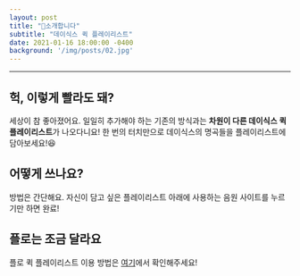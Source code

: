 ```yaml
---
layout: post
title: "🥁소개합니다"
subtitle: "데이식스 퀵 플레이리스트"
date: 2021-01-16 18:00:00 -0400
background: '/img/posts/02.jpg'
---
```


<hr>
<h2 id="헉-이렇게-빨라도-돼">헉, 이렇게 빨라도 돼?</h2>
<p>세상이 참 좋아졌어요. 일일히 추가해야 하는 기존의 방식과는 <strong>차원이 다른 데이식스 퀵 플레이리스트</strong>가 나오다니요! 한 번의 터치만으로 데이식스의 명곡들을 플레이리스트에 담아보세요!😆</p>
<h2 id="어떻게-쓰나요">어떻게 쓰나요?</h2>
<p>방법은 간단해요. 자신이 담고 싶은 플레이리스트 아래에 사용하는 음원 사이트를 누르기만 하면 완료!</p>
<h2 id="플로는-조금-달라요">플로는 조금 달라요</h2>
<p>플로 퀵 플레이리스트 이용 방법은 <a href="https://bit.ly/flo_use">여기</a>에서 확인해주세요!</p>
